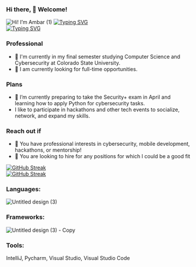 ### Hi there, 👋 Welcome!  
![Hi! I’m Ambar (1)](https://github.com/aditi-rohan/aditi-rohan/assets/124546107/cbfb6b46-5134-4a85-9cf3-32da47b11afb)
[![Typing SVG](https://readme-typing-svg.demolab.com/?lines=Hi,+I'm+Ambar!;Hola,+me+llamo+Ambar!&duration=10000)](https://git.io/typing-svg)  
[![Typing SVG](https://readme-typing-svg.demolab.com/?lines=I'm+passionate+about+software+development+cybersecurity.;Me+gusta+la+ciberseguridad+y+desarollar+software.&multiline=true&duration=10000)](https://git.io/typing-svg)  
### Professional
- 🏫 I'm currently in my final semester studying Computer Science and Cybersecurity at Colorado State University.  
- 🍎 I am currently looking for full-time opportunities.      

### Plans
- 🔭 I’m currently preparing to take the Security+ exam in April and learning how to apply Python for cybersecurity tasks.    
- I like to participate in hackathons and other tech events to socialize, network, and expand my skills.

### Reach out if
- 💬 You have professional interests in cybersecurity, mobile development, hackathons, or mentorship!
- 💬 You are looking to hire for any positions for which I could be a good fit

[![GitHub Streak](https://streak-stats.demolab.com/?user=aditi-rohan&theme=radical)](https://git.io/streak-stats)  
[![GitHub Streak](https://streak-stats.demolab.com/?user=aditi-rohan&theme=radical&locale=es)](https://git.io/streak-stats)  

### **Languages:**  
![Untitled design (3)](https://github.com/aditi-rohan/aditi-rohan/assets/124546107/1243ccda-8781-45bc-b6c6-aa44b481dff6)

### **Frameworks:**  
![Untitled design (3) - Copy](https://github.com/aditi-rohan/aditi-rohan/assets/124546107/ba9a8f5e-698d-4637-8d9e-632400c813bc)

### **Tools:**  
IntelliJ, Pycharm, Visual Studio, Visual Studio Code  
